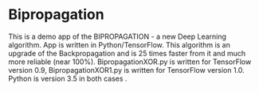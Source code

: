 # Bipropagation
This is a demo app of the BIPROPAGATION - a new Deep Learning algorithm. App is written in Python/TensorFlow. 
This algorithm is an upgrade of the Backpropagation and is 25 times faster from it and much more reliable (near 100%).
BipropagationXOR.py is written for TensorFlow version 0.9, BipropagationXOR1.py is written for TensorFlow version 1.0. 
Python is version 3.5 in both cases .
